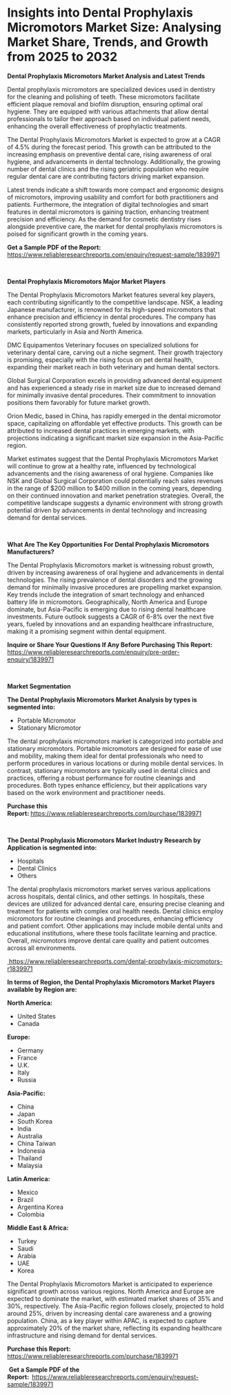 <p><h1>Insights into Dental Prophylaxis Micromotors Market Size: Analysing Market Share, Trends, and Growth from 2025 to 2032</h1></p><p><strong>Dental Prophylaxis Micromotors Market Analysis and Latest Trends</strong></p>
<p><p>Dental prophylaxis micromotors are specialized devices used in dentistry for the cleaning and polishing of teeth. These micromotors facilitate efficient plaque removal and biofilm disruption, ensuring optimal oral hygiene. They are equipped with various attachments that allow dental professionals to tailor their approach based on individual patient needs, enhancing the overall effectiveness of prophylactic treatments.</p><p>The Dental Prophylaxis Micromotors Market is expected to grow at a CAGR of 4.5% during the forecast period. This growth can be attributed to the increasing emphasis on preventive dental care, rising awareness of oral hygiene, and advancements in dental technology. Additionally, the growing number of dental clinics and the rising geriatric population who require regular dental care are contributing factors driving market expansion.</p><p>Latest trends indicate a shift towards more compact and ergonomic designs of micromotors, improving usability and comfort for both practitioners and patients. Furthermore, the integration of digital technologies and smart features in dental micromotors is gaining traction, enhancing treatment precision and efficiency. As the demand for cosmetic dentistry rises alongside preventive care, the market for dental prophylaxis micromotors is poised for significant growth in the coming years.</p></p>
<p><strong>Get a Sample PDF of the Report:&nbsp;</strong> <a href="https://www.reliableresearchreports.com/enquiry/request-sample/1839971?utm_campaign=33&utm_medium=2&utm_source=Github&utm_content=ia&utm_term=19042025&utm_id=dental-prophylaxis-micromotors">https://www.reliableresearchreports.com/enquiry/request-sample/1839971</a></p>
<p>&nbsp;</p>
<p><strong>Dental Prophylaxis Micromotors Major Market Players</strong></p>
<p><p>The Dental Prophylaxis Micromotors Market features several key players, each contributing significantly to the competitive landscape. NSK, a leading Japanese manufacturer, is renowned for its high-speed micromotors that enhance precision and efficiency in dental procedures. The company has consistently reported strong growth, fueled by innovations and expanding markets, particularly in Asia and North America.</p><p>DMC Equipamentos Veterinary focuses on specialized solutions for veterinary dental care, carving out a niche segment. Their growth trajectory is promising, especially with the rising focus on pet dental health, expanding their market reach in both veterinary and human dental sectors.</p><p>Global Surgical Corporation excels in providing advanced dental equipment and has experienced a steady rise in market size due to increased demand for minimally invasive dental procedures. Their commitment to innovation positions them favorably for future market growth.</p><p>Orion Medic, based in China, has rapidly emerged in the dental micromotor space, capitalizing on affordable yet effective products. This growth can be attributed to increased dental practices in emerging markets, with projections indicating a significant market size expansion in the Asia-Pacific region.</p><p>Market estimates suggest that the Dental Prophylaxis Micromotors Market will continue to grow at a healthy rate, influenced by technological advancements and the rising awareness of oral hygiene. Companies like NSK and Global Surgical Corporation could potentially reach sales revenues in the range of $200 million to $400 million in the coming years, depending on their continued innovation and market penetration strategies. Overall, the competitive landscape suggests a dynamic environment with strong growth potential driven by advancements in dental technology and increasing demand for dental services.</p></p>
<p>&nbsp;</p>
<p><strong>What Are The Key Opportunities For Dental Prophylaxis Micromotors Manufacturers?</strong></p>
<p><p>The Dental Prophylaxis Micromotors market is witnessing robust growth, driven by increasing awareness of oral hygiene and advancements in dental technologies. The rising prevalence of dental disorders and the growing demand for minimally invasive procedures are propelling market expansion. Key trends include the integration of smart technology and enhanced battery life in micromotors. Geographically, North America and Europe dominate, but Asia-Pacific is emerging due to rising dental healthcare investments. Future outlook suggests a CAGR of 6-8% over the next five years, fueled by innovations and an expanding healthcare infrastructure, making it a promising segment within dental equipment.</p></p>
<p><strong>Inquire or Share Your Questions If Any Before Purchasing This Report:</strong> <a href="https://www.reliableresearchreports.com/enquiry/pre-order-enquiry/1839971?utm_campaign=33&utm_medium=2&utm_source=Github&utm_content=ia&utm_term=19042025&utm_id=dental-prophylaxis-micromotors">https://www.reliableresearchreports.com/enquiry/pre-order-enquiry/1839971</a></p>
<p>&nbsp;</p>
<p><strong>Market Segmentation</strong></p>
<p><strong>The Dental Prophylaxis Micromotors Market Analysis by types is segmented into:</strong></p>
<p><ul><li>Portable Micromotor</li><li>Stationary Micromotor</li></ul></p>
<p><p>The dental prophylaxis micromotors market is categorized into portable and stationary micromotors. Portable micromotors are designed for ease of use and mobility, making them ideal for dental professionals who need to perform procedures in various locations or during mobile dental services. In contrast, stationary micromotors are typically used in dental clinics and practices, offering a robust performance for routine cleanings and procedures. Both types enhance efficiency, but their applications vary based on the work environment and practitioner needs.</p></p>
<p><strong>Purchase this Report:&nbsp;</strong><a href="https://www.reliableresearchreports.com/purchase/1839971?utm_campaign=33&utm_medium=2&utm_source=Github&utm_content=ia&utm_term=19042025&utm_id=dental-prophylaxis-micromotors">https://www.reliableresearchreports.com/purchase/1839971</a></p>
<p>&nbsp;</p>
<p><strong>The Dental Prophylaxis Micromotors Market Industry Research by Application is segmented into:</strong></p>
<p><ul><li>Hospitals</li><li>Dental Clinics</li><li>Others</li></ul></p>
<p><p>The dental prophylaxis micromotors market serves various applications across hospitals, dental clinics, and other settings. In hospitals, these devices are utilized for advanced dental care, ensuring precise cleaning and treatment for patients with complex oral health needs. Dental clinics employ micromotors for routine cleanings and procedures, enhancing efficiency and patient comfort. Other applications may include mobile dental units and educational institutions, where these tools facilitate learning and practice. Overall, micromotors improve dental care quality and patient outcomes across all environments.</p></p>
<p><a href="https://www.reliableresearchreports.com/dental-prophylaxis-micromotors-r1839971?utm_campaign=33&utm_medium=2&utm_source=Github&utm_content=ia&utm_term=19042025&utm_id=dental-prophylaxis-micromotors">&nbsp;https://www.reliableresearchreports.com/dental-prophylaxis-micromotors-r1839971</a></p>
<p><strong>In terms of Region, the Dental Prophylaxis Micromotors Market Players available by Region are:</strong></p>
<p>
    <p> <strong> North America: </strong>
        <ul>
            <li>United States</li>
            <li>Canada</li>
        </ul>
        </p> 
    <p> <strong> Europe: </strong>
        <ul>
            <li>Germany</li>
            <li>France</li>
            <li>U.K.</li>
            <li>Italy</li>
            <li>Russia</li>
        </ul>
        </p> 
    <p> <strong> Asia-Pacific: </strong>
        <ul>
            <li>China</li>
            <li>Japan</li>
            <li>South Korea</li>
            <li>India</li>
            <li>Australia</li>
            <li>China Taiwan</li>
            <li>Indonesia</li>
            <li>Thailand</li>
            <li>Malaysia</li>
        </ul>
        </p> 
    <p> <strong> Latin America: </strong>
        <ul>
            <li>Mexico</li>
            <li>Brazil</li>
            <li>Argentina Korea</li>
            <li>Colombia</li>
        </ul>
        </p> 
    <p> <strong> Middle East & Africa: </strong>
        <ul>
            <li>Turkey</li>
            <li>Saudi</li>
            <li>Arabia</li>
            <li>UAE</li>
            <li>Korea</li>
        </ul>
    </p>
    </p>
<p><p>The Dental Prophylaxis Micromotors Market is anticipated to experience significant growth across various regions. North America and Europe are expected to dominate the market, with estimated market shares of 35% and 30%, respectively. The Asia-Pacific region follows closely, projected to hold around 25%, driven by increasing dental care awareness and a growing population. China, as a key player within APAC, is expected to capture approximately 20% of the market share, reflecting its expanding healthcare infrastructure and rising demand for dental services.</p></p>
<p><strong>Purchase this Report: </strong><a href="https://www.reliableresearchreports.com/purchase/1839971?utm_campaign=33&utm_medium=2&utm_source=Github&utm_content=ia&utm_term=19042025&utm_id=dental-prophylaxis-micromotors">https://www.reliableresearchreports.com/purchase/1839971</a></p>
<p>&nbsp;<strong>Get a Sample PDF of the Report:&nbsp;&nbsp;</strong><a href="https://www.reliableresearchreports.com/enquiry/request-sample/1839971?utm_campaign=33&utm_medium=2&utm_source=Github&utm_content=ia&utm_term=19042025&utm_id=dental-prophylaxis-micromotors">https://www.reliableresearchreports.com/enquiry/request-sample/1839971</a></p>
<p><strong></strong></p>
<p><p></p><p></p><p></p></p>